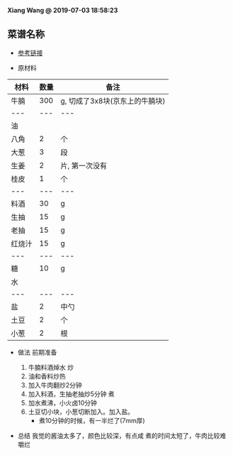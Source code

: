 **Xiang Wang @ 2019-07-03 18:58:23**

## 菜谱名称
* [参考链接](https://www.meishij.net/zuofa/tudouniunan_2.html)

* 原材料

材料|数量|备注
---|---|---
牛腩|300|g, 切成了3x8块(京东上的牛腩块)
---|---|---
油||
八角|2|个
大葱|3|段
生姜|2|片, 第一次没有
桂皮|1|个
---|---|---
料酒|30|g
生抽|15|g
老抽|15|g
红烧汁|15|g
---|---|---
糖|10|g
水||
---|---|---
盐|2|中勺
土豆|2|个
小葱|2|根


* 做法
前期准备
    1. 牛腩料酒焯水
炒
    2. 油和香料炒热
    3. 加入牛肉翻炒2分钟
    4. 加入料酒，生抽老抽炒5分钟
煮
    5. 加水煮沸，小火卤10分钟
    6. 土豆切小块，小葱切断加入。加入盐。
        * 煮10分钟的时候，有一半烂了(7mm厚)

* 总结
我觉的酱油太多了，颜色比较深，有点咸
煮的时间太短了，牛肉比较难嚼烂
